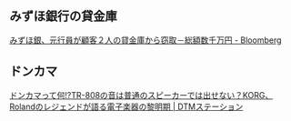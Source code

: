 ## みずほ銀行の貸金庫

[みずほ銀、元行員が顧客２人の貸金庫から窃取－総額数千万円 - Bloomberg](https://www.bloomberg.co.jp/news/articles/2025-02-17/SRUM9UT1UM0W00)

## ドンカマ

[ドンカマって何!?TR-808の音は普通のスピーカーでは出せない？KORG、Rolandのレジェンドが語る電子楽器の黎明期 | DTMステーション](https://www.dtmstation.com/archives/69898.html)
